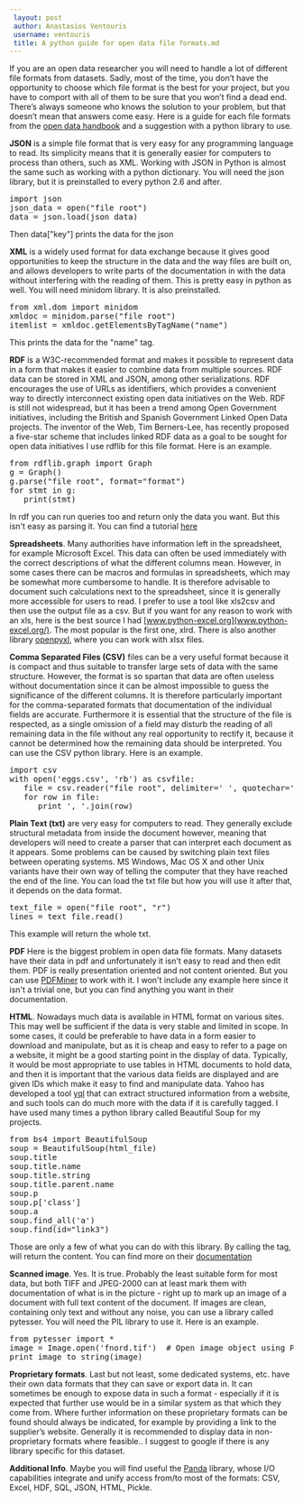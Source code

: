 ```yaml
---
 layout: post
 author: Anastasios Ventouris
 username: ventouris
 title: A python guide for open data file formats.md
---
```


If you are an open data researcher you will need to handle a lot of different file formats from datasets. Sadly, most of the time,  you don’t have the opportunity to choose which file format is the best for your project, but you have to comport with all of them to be sure that you won’t find a dead end. There’s always someone who knows the solution to your problem, but that doesn’t mean that answers come easy. Here is a guide for each file formats from the [open data handbook](http://opendatahandbook.org/) and a suggestion with a python library to use.

**JSON** is a simple file format that is very easy for any programming language to read. Its simplicity means that it is generally easier for computers to process than others, such as XML. Working with JSON in Python is almost the same such as working with a python dictionary. You will need the json library, but it is preinstalled to every python 2.6 and after.

<pre>import json
json_data = open("file root")
data = json.load(json_data)</pre>

Then data["key"] prints the data for the json

**XML** is a widely used format for data exchange because it gives good opportunities to keep the structure in the data and the way files are built on, and allows developers to write parts of the documentation in with the data without interfering with the reading of them. This is pretty easy in python as well. You will need minidom library. It is also preinstalled.

<pre>from xml.dom import minidom
xmldoc = minidom.parse("file root")
itemlist = xmldoc.getElementsByTagName("name")</pre>

This prints the data for the "name" tag.

**RDF** is a W3C-recommended format and makes it possible to represent data in a form that makes it easier to combine data from multiple sources. RDF data can be stored in XML and JSON, among other serializations. RDF encourages the use of URLs as identifiers, which provides a convenient way to directly interconnect existing open data initiatives on the Web. RDF is still not widespread, but it has been a trend among Open Government initiatives, including the British and Spanish Government Linked Open Data projects. The inventor of the Web, Tim Berners-Lee, has recently proposed a five-star scheme that includes linked RDF data as a goal to be sought for open data initiatives I use rdflib for this file format. Here is an example.

<pre>from rdflib.graph import Graph
g = Graph()
g.parse("file root", format="format")
for stmt in g:
   print(stmt)</pre>

In rdf you can run queries too and return only the data you want. But this isn't easy as parsing it. You can find a tutorial [here](http://code.alcidesfonseca.com/docs/rdflib/gettingstarted.html#run-a-query)

**Spreadsheets**. Many authorities have information left in the spreadsheet, for example Microsoft Excel. This data can often be used immediately with the correct descriptions of what the different columns mean. However, in some cases there can be macros and formulas in spreadsheets, which may be somewhat more cumbersome to handle. It is therefore advisable to document such calculations next to the spreadsheet, since it is generally more accessible for users to read. I prefer to use a tool like xls2csv and then use the output file as a csv. But if you want for any reason to work with an xls, here is the best source I had [www.python-excel.org](www.python-excel.org/). The most popular is the first one, xlrd. There is also another library [openpyxl](http://pythonhosted.org/openpyxl/), where you can work with xlsx files.

**Comma Separated Files (CSV)** files can be a very useful format because it is compact and thus suitable to transfer large sets of data with the same structure. However, the format is so spartan that data are often useless without documentation since it can be almost impossible to guess the significance of the different columns. It is therefore particularly important for the comma-separated formats that documentation of the individual fields are accurate. Furthermore it is essential that the structure of the file is respected, as a single omission of a field may disturb the reading of all remaining data in the file without any real opportunity to rectify it, because it cannot be determined how the remaining data should be interpreted. You can use the CSV python library. Here is an example.

<pre>import csv
with open('eggs.csv', 'rb') as csvfile:
   file = csv.reader("file root", delimiter=' ', quotechar='|')
   for row in file:
      print ', '.join(row)</pre>

**Plain Text (txt)** are very easy for computers to read. They generally exclude structural metadata from inside the document however, meaning that developers will need to create a parser that can interpret each document as it appears. Some problems can be caused by switching plain text files between operating systems. MS Windows, Mac OS X and other Unix variants have their own way of telling the computer that they have reached the end of the line. You can load the txt file but how you will use it after that, it depends on the data format.

<pre>text_file = open("file root", "r")
lines = text_file.read()</pre>

This example will return the whole txt.

**PDF** Here is the biggest problem in open data file formats. Many datasets have their data in pdf and unfortunately it isn't easy to read and then edit them. PDF is really presentation oriented and not content oriented. But you can use [PDFMiner](https://pypi.python.org/pypi/pdfminer/) to work with it. I won't include any example here since it isn't a trivial one, but you can find anything you want in their documentation.

**HTML**. Nowadays much data is available in HTML format on various sites. This may well be sufficient if the data is very stable and limited in scope. In some cases, it could be preferable to have data in a form easier to download and manipulate, but as it is cheap and easy to refer to a page on a website, it might be a good starting point in the display of data. Typically, it would be most appropriate to use tables in HTML documents to hold data, and then it is important that the various data fields are displayed and are given IDs which make it easy to find and manipulate data. Yahoo has developed a tool [yql](http://developer.yahoo.com/yql/) that can extract structured information from a website, and such tools can do much more with the data if it is carefully tagged. I have used many times a python library called Beautiful Soup for my projects.

<pre>from bs4 import BeautifulSoup
soup = BeautifulSoup(html_file)
soup.title
soup.title.name
soup.title.string
soup.title.parent.name
soup.p
soup.p['class']
soup.a
soup.find_all('a')
soup.find(id="link3")</pre>

Those are only a few of what you can do with this library. By calling the tag, will return the content. You can find more on their [documentation](http://www.crummy.com/software/BeautifulSoup/bs4/doc/)

**Scanned image**. Yes. It is true. Probably the least suitable form for most data, but both TIFF and JPEG-2000 can at least mark them with documentation of what is in the picture - right up to mark up an image of a document with full text content of the document. If images are clean, containing only text and without any noise, you can use a library called pytesser. You will need the PIL library to use it. Here is an example.

<pre>from pytesser import *
image = Image.open('fnord.tif')  # Open image object using PIL
print image_to_string(image)</pre>

**Proprietary formats**. Last but not least, some dedicated systems, etc. have their own data formats that they can save or export data in. It can sometimes be enough to expose data in such a format - especially if it is expected that further use would be in a similar system as that which they come from. Where further information on these proprietary formats can be found should always be indicated, for example by providing a link to the supplier’s website. Generally it is recommended to display data in non-proprietary formats where feasible.. I suggest to google if there is any library specific for this dataset.

**Additional Info**. Maybe you will find useful the [Panda](http://pandas.pydata.org/pandas-docs/stable/io.html) library, whose I/O capabilities integrate and unify access from/to most of the formats: CSV, Excel, HDF, SQL, JSON, HTML, Pickle.
